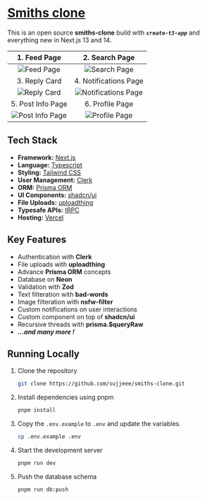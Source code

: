 # [Smiths clone](https://smiths.codebustar.com)

This is an open source **smiths-clone** build with ***`create-t3-app`*** and  everything new in Next.js 13 and 14.

|1. Feed Page |2. Search Page |
|:---:|:---:|
| ![Feed Page](./public/screenshots/feed-page.png) | ![Search Page](./public/screenshots/search-page.png)|
| 3. Reply Card | 4. Notifications Page | 
| ![Reply Card](./public/screenshots/reply-card.png) | ![Notifications Page](./public/screenshots/notification-page.png)|
| 5. Post Info Page | 6. Profile Page |
| ![Post Info Page](./public/screenshots/post-info-page.png) | ![Profile Page](./public/screenshots/profile-page.png)|


## Tech Stack

- **Framework:** [Next.js](https://nextjs.org)
- **Language:** [Typescript](https://www.typescriptlang.org/docs/)
- **Styling:** [Tailwind CSS](https://tailwindcss.com)
- **User Management:** [Clerk](https://clerk.com)
- **ORM:** [Prisma ORM](https://www.prisma.io/)
- **UI Components:** [shadcn/ui](https://ui.shadcn.com)
- **File Uploads:** [uploadthing](https://uploadthing.com)
- **Typesafe APIs:** [tRPC](https://trpc.io)
- **Hosting:** [Vercel](https://vercel.com/)

## Key Features

- Authentication with **Clerk**
- File uploads with **uploadthing**
- Advance **Prisma ORM** concepts
- Database on **Neon**
- Validation with **Zod**
- Text filteration with **bad-words**
- Image filteration with **nsfw-filter**
- Custom notifications on user interactions
- Custom component on top of  **shadcn/ui**
- Recursive threads with **prisma.$queryRaw**
- ***...and many more !***

## Running Locally

1. Clone the repository

   ```bash
   git clone https://github.com/sujjeee/smiths-clone.git
   ```

2. Install dependencies using pnpm

   ```bash
   pnpm install
   ```

3. Copy the `.env.example` to `.env` and update the variables.

   ```bash
   cp .env.example .env
   ```

4. Start the development server

   ```bash
   pnpm run dev
   ```

5. Push the database schema

   ```bash
   pnpm run db:push
   ```
